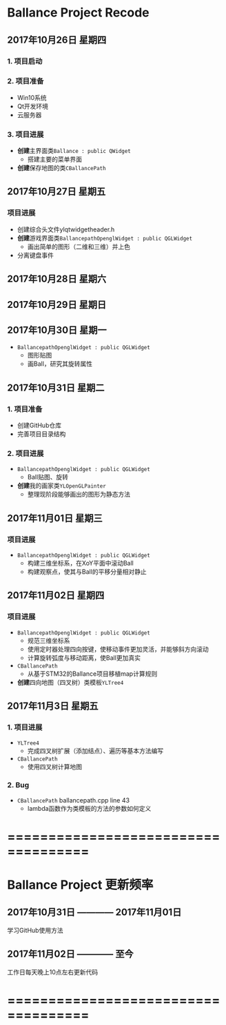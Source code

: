 
# Ballance Project Recode


## 2017年10月26日 星期四

### 1. 项目启动

### 2. 项目准备
* Win10系统
* Qt开发环境
* 云服务器

### 3. 项目进展
* **创建**主界面类`Ballance : public QWidget`
	+ 搭建主要的菜单界面
* **创建**保存地图的类`CBallancePath`


## 2017年10月27日 星期五

### 项目进展
* 创建综合头文件ylqtwidgetheader.h
* **创建**游戏界面类`BallancepathOpenglWidget : public QGLWidget`
	+ 画出简单的图形（二维和三维）并上色
* 分离键盘事件


## 2017年10月28日 星期六


## 2017年10月29日 星期日


## 2017年10月30日 星期一
* `BallancepathOpenglWidget : public QGLWidget`
	+ 图形贴图
	+ 画Ball，研究其旋转属性


## 2017年10月31日 星期二

### 1. 项目准备
* 创建GitHub仓库
* 完善项目目录结构

### 2. 项目进展
* `BallancepathOpenglWidget : public QGLWidget`
	+ Ball贴图、旋转
* **创建**我的画家类`YLOpenGLPainter`
	+ 整理现阶段能够画出的图形为静态方法


## 2017年11月01日 星期三

### 项目进展
* `BallancepathOpenglWidget : public QGLWidget`
	+ 构建三维坐标系，在XoY平面中滚动Ball
	+ 构建观察点，使其与Ball的平移分量相对静止


## 2017年11月02日 星期四

### 项目进展
* `BallancepathOpenglWidget : public QGLWidget`
	+ 规范三维坐标系
	+ 使用定时器处理四向按键，使移动事件更加灵活，并能够斜方向滚动
	+ 计算旋转弧度与移动距离，使Ball更加真实
* `CBallancePath`
	+ 从基于STM32的Ballance项目移植map计算规则
* **创建**四向地图（四叉树）类模板`YLTree4`


## 2017年11月3日 星期五

### 1. 项目进展
* `YLTree4`
	+ 完成四叉树扩展（添加结点）、遍历等基本方法编写
* `CBallancePath`
	+ 使用四叉树计算地图

### 2. Bug
* `CBallancePath` ballancepath.cpp line 43
	+ lambda函数作为类模板的方法的参数如何定义





# ====================================


# Ballance Project 更新频率


## 2017年10月31日 ———— 2017年11月01日
学习GitHub使用方法


## 2017年11月02日 ———— 至今
工作日每天晚上10点左右更新代码





# ====================================

